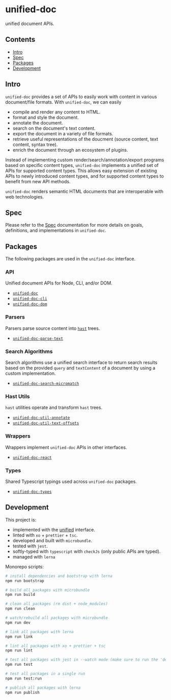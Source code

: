 # unified-doc
unified document APIs.

## Contents
- [Intro](#intro)
- [Spec](#spec)
- [Packages](#packages)
- [Development](#development)

## Intro
`unified-doc` provides a set of APIs to easily work with content in various document/file formats.  With `unified-doc`, we can easily

- compile and render any content to HTML.
- format and style the document.
- annotate the document.
- search on the document's text content.
- export the document in a variety of file formats.
- retrieve useful representations of the doucment (source content, text content, syntax tree).
- enrich the document through an ecosystem of plugins.

Instead of implementing custom render/search/annotation/export programs based on specific content types, `unified-doc` implements a unified set of APIs for supported content types.  This allows easy extension of existing APIs to newly introduced content types, and for supported content types to benefit from new API methods.

`unified-doc` renders semantic HTML documents that are interoperable with web technologies.

## Spec
Please refer to the [Spec](./spec.md) documentation for more details on goals, definitions, and implementations in `unified-doc`.

## Packages
The following packages are used in the `unified-doc` interface.

### API
Unified document APIs for Node, CLI, and/or DOM.
- [`unified-doc`][unified-doc]
- [`unified-doc-cli`][unified-doc-cli]
- [`unified-doc-dom`][unified-doc-dom]

### Parsers
Parsers parse source content into [`hast`][hast] trees.
- [`unified-doc-parse-text`][unified-doc-parse-text]

### Search Algorithms
Search algorithms use a unified search interface to return search results based on the provided `query` and `textContent` of a document by using a custom implementation.
- [`unified-doc-search-micromatch`][unified-doc-search-micromatch]

### Hast Utils
`hast` utilities operate and transform `hast` trees.
- [`unified-doc-util-annotate`][unified-doc-util-annotate]
- [`unified-doc-util-text-offsets`][unified-doc-util-text-offsets]

### Wrappers
Wrappers implement `unified-doc` APIs in other interfaces.
- [`unified-doc-react`][unified-doc-react]

### Types
Shared Typescript typings used across `unified-doc` packages.
- [`unified-doc-types`][unified-doc-types]

## Development
This project is:
- implemented with the [unified][unified] interface.
- linted with `xo` + `prettier` + `tsc`.
- developed and built with `microbundle`.
- tested with `jest`.
- softly-typed with `typescript` with `checkJs` (only public APIs are typed).
- managed with `lerna`

Monorepo scripts:
  ```sh
  # install dependencies and bootstrap with lerna
  npm run bootstrap

  # build all packages with microbundle
  npm run build

  # clean all packages (rm dist + node_modules)
  npm run clean

  # watch/rebuild all packages with microbundle
  npm run dev

  # link all packages with lerna
  npm run link

  # lint all packages with xo + prettier + tsc
  npm run lint

  # test all packages with jest in --watch mode (make sure to run the 'dev' script)
  npm run test

  # test all packages in a single run
  npm run test:run

  # publish all packages with lerna
  npm run publish
  ```

<!-- Links -->
[hast]: https://github.com/syntax-tree/hast
[rehype]: https://github.com/rehypejs/rehype
[unified]: https://github.com/unifiedjs
[unified-doc]: https://github.com/unified-doc/unified-doc/tree/main/packages/unified-doc
[unified-doc-cli]: https://github.com/unified-doc/unified-doc-cli
[unified-doc-dom]: https://github.com/unified-doc/unified-doc-dom
[unified-doc-parse-text]: https://github.com/unified-doc/unified-doc/tree/main/packages/unified-doc-parse-text
[unified-doc-react]: https://github.com/unified-doc/unified-doc-react
[unified-doc-search-micromatch]: https://github.com/unified-doc/unified-doc/tree/main/packages/unified-doc-search-micromatch
[unified-doc-types]: https://github.com/unified-doc/unified-doc/tree/main/packages/unified-doc-types
[unified-doc-util-annotate]: https://github.com/unified-doc/unified-doc/tree/main/packages/unified-doc-util-annotate
[unified-doc-util-text-offsets]: https://github.com/unified-doc/unified-doc/tree/main/packages/unified-doc-util-text-offsets

